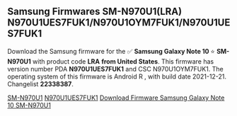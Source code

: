 <h2>Samsung Firmwares SM-N970U1(LRA) N970U1UES7FUK1/N970U1OYM7FUK1/N970U1UES7FUK1</h2>
Download the Samsung firmware for the ✅ <strong>Samsung Galaxy Note 10 </strong> ⭐ <strong>SM-N970U1</strong> with product code <strong>LRA</strong> <strong> from United States</strong>. This firmware has version number PDA <strong>N970U1UES7FUK1</strong> and CSC N970U1OYM7FUK1. The operating system of this firmware is Android R , with build date 2021-12-21. Changelist <strong>22338387</strong>.

[SM-N970U1](https://samfirm.shop/samsung/model/SM-N970U1)
[N970U1UES7FUK1](https://samfirm.shop/samsung/pda/N970U1UES7FUK1)
[Download Firmware Samsung Galaxy Note 10 SM-N970U1](https://samfirm.shop/samsung/firmware/483696)
